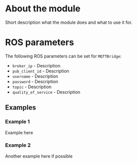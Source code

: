 # About the module
Short description what the module does and what to use it for.

# ROS parameters
The following ROS parameters can be set for `MQTTBridge`:
- `broker_ip` - Description
- `pub_client_id` - Description
- `username` - Description
- `password` - Description
- `topic` - Description
- `quality_of_service` - Description

## Examples
### Example 1
Example here


### Example 2
Another example here if possible